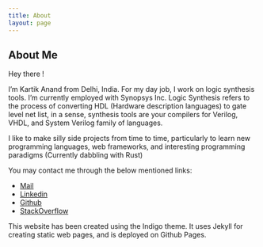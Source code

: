 ```yaml
---
title: About
layout: page
---
```


## About Me

Hey there !

I’m Kartik Anand from Delhi, India. For my day job, I work on logic synthesis tools. I’m currently employed with Synopsys Inc. Logic Synthesis refers to the process of converting HDL (Hardware description languages) to gate level net list, in a sense, synthesis tools are your compilers for Verilog, VHDL, and System Verilog family of languages.

I like to make silly side projects from time to time, particularly to learn new programming languages, web frameworks, and interesting programming paradigms (Currently dabbling with Rust)

You may contact me through the below mentioned links:

- [Mail](mailto:me@kartikanand.com)
- [Linkedin](http://linkedin.com/in/kartikanand1)
- [Github](https://github.com/kartikanand)
- [StackOverflow](http://stackoverflow.com/users/1251851/kartik-anand)

This website has been created using the Indigo theme. It uses Jekyll for creating static web pages, and is deployed on Github Pages.
